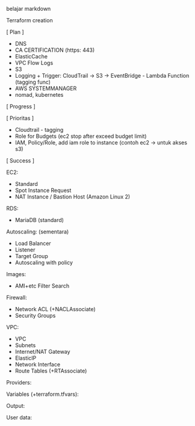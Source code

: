 belajar markdown

Terraform creation

[ Plan ]
- DNS 
- CA CERTIFICATION (https: 443)
- ElasticCache
- VPC Flow Logs
- S3
- Logging + Trigger: CloudTrail -> S3 -> EventBridge - Lambda Function (tagging func)
- AWS SYSTEMMANAGER
- nomad, kubernetes

[ Progress ]


[ Prioritas ]

- Cloudtrail - tagging
- Role for Budgets (ec2 stop after exceed budget limit)
- IAM, Policy/Role, add iam role to instance (contoh ec2 -> untuk akses s3)

[ Success ]

EC2:
- Standard
- Spot Instance Request
- NAT Instance / Bastion Host (Amazon Linux 2)

RDS:
- MariaDB (standard)

Autoscaling:    (sementara)
- Load Balancer
- Listener
- Target Group
- Autoscaling with policy

Images:
- AMI+etc Filter Search

Firewall:
- Network ACL (+NACLAssociate)
- Security Groups

VPC:
- VPC
- Subnets
- Internet/NAT Gateway
- ElasticIP
- Network Interface
- Route Tables (+RTAssociate)

Providers:

Variables (+terraform.tfvars):

Output:

User data: